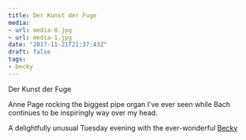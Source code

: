 ```yaml
---
title: Der Kunst der Fuge
media:
- url: media-0.jpg
- url: media-1.jpg
date: "2017-11-21T21:37:43Z"
draft: false
tags:
- becky
---
```

Der Kunst der Fuge



Anne Page rocking the biggest pipe organ I've ever seen while Bach continues to be inspiringly way over my head.



A delightfully unusual Tuesday evening with the ever-wonderful [Becky](/tags/becky)
